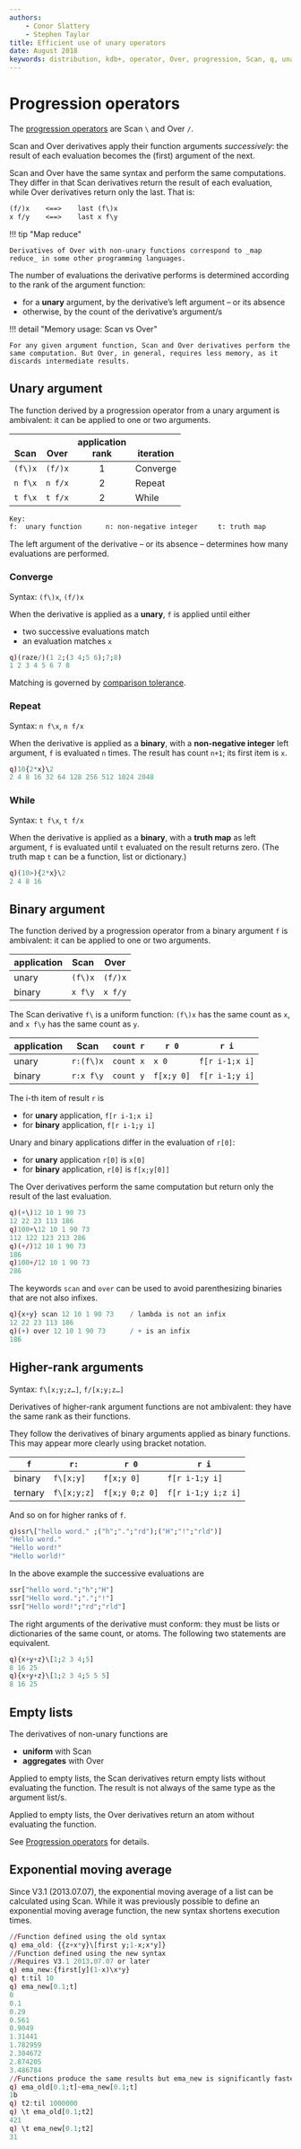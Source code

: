 ```yaml
---
authors: 
    - Conor Slattery
    - Stephen Taylor
title: Efficient use of unary operators
date: August 2018
keywords: distribution, kdb+, operator, Over, progression, Scan, q, unary
---
```


# Progression operators




The [progression operators](/basics/progression-operators) are Scan `\` and Over `/`.

Scan and Over derivatives apply their function arguments _successively_:
the result of each evaluation becomes the (first) argument of the next.

Scan and Over have the same syntax and perform the same computations.
They differ in that Scan derivatives return the result of each evaluation, 
while Over derivatives return only the last.
That is:

```txt
(f/)x    <==>    last (f\)x
x f/y    <==>    last x f\y
```

!!! tip "Map reduce"

    Derivatives of Over with non-unary functions correspond to _map reduce_ in some other programming languages.

The number of evaluations the derivative performs is determined according to the rank of the argument function:

-   for a **unary** argument, by the derivative’s left argument – or its absence
-   otherwise, by the count of the derivative’s argument/s

!!! detail "Memory usage: Scan vs Over"

    For any given argument function, Scan and Over derivatives perform the same computation. But Over, in general, requires less memory, as it discards intermediate results.


## Unary argument

The function derived by a progression operator from a unary argument is ambivalent: it can be applied to one or two arguments. 

<br/>Scan | <br/>Over | application<br/>rank | <br/>iteration
----------|-----------|:--------------------:|---------------
`(f\)x`   | `(f/)x`   | 1                    | Converge
`n f\x`   | `n f/x`   | 2                    | Repeat
`t f\x`   | `t f/x`   | 2                    | While

```txt
Key:
f:  unary function      n: non-negative integer     t: truth map
```

The left argument of the derivative – or its absence – determines how many evaluations are performed.


### Converge

Syntax: `(f\)x`, `(f/)x`

When the derivative is applied as a **unary**, `f` is applied until either 

-   two successive evaluations match 
-   an evaluation matches `x`

```q
q)(raze/)(1 2;(3 4;5 6);7;8)
1 2 3 4 5 6 7 8
```

Matching is governed by [comparison tolerance](/kb/precision/#comparison-tolerance).


### Repeat

Syntax: `n f\x`, `n f/x`

When the derivative is applied as a **binary**, with a **non-negative integer** left argument, `f` is evaluated `n` times. 
The result has count `n+1`; its first item is `x`. 

```q
q)10{2*x}\2
2 4 8 16 32 64 128 256 512 1024 2048
```


### While

Syntax: `t f\x`, `t f/x`

When the derivative is applied as a **binary**, with a **truth map** as left argument, `f` is evaluated until `t` evaluated on the result returns zero. 
(The truth map `t` can be a function, list or dictionary.)

```q
q)(10>){2*x}\2
2 4 8 16
```


## Binary argument

The function derived by a progression operator from a binary argument `f` is ambivalent: it can be applied to one or two arguments. 

application | Scan    | Over
------------|---------|---------
unary       | `(f\)x` | `(f/)x`
binary      | `x f\y` | `x f/y`

The Scan derivative `f\` is a uniform function: `(f\)x` has the same count as `x`, and `x f\y` has the same count as `y`.

application | Scan      | `count r` | `r 0`       | `r i`
------------|-----------|-----------|-------------|---------
unary       | `r:(f\)x` | `count x` | `x 0`       | `f[r i-1;x i]`
binary      | `r:x f\y` | `count y` | `f[x;y 0]`  | `f[r i-1;y i]`

The i-th item of result `r` is 

-   for **unary** application, `f[r i-1;x i]`
-   for **binary** application, `f[r i-1;y i]`

Unary and binary applications differ in the evaluation of `r[0]`:

-   for **unary** application `r[0]` is `x[0]`
-   for **binary** application, `r[0]` is `f[x;y[0]]`

The Over derivatives perform the same computation but return only the result of the last evaluation.

```q
q)(+\)12 10 1 90 73
12 22 23 113 186
q)100+\12 10 1 90 73
112 122 123 213 286
q)(+/)12 10 1 90 73
186
q)100+/12 10 1 90 73
286
```

The keywords `scan` and `over` can be used to avoid parenthesizing binaries that are not also infixes.

```q
q){x+y} scan 12 10 1 90 73    / lambda is not an infix
12 22 23 113 186
q)(+) over 12 10 1 90 73      / + is an infix
186
```


## Higher-rank arguments

Syntax: `f\[x;y;z…]`, `f/[x;y;z…]`

Derivatives of higher-rank argument functions are not ambivalent: they have the same rank as their functions. 

They follow the derivatives of binary arguments applied as binary functions.
This may appear more clearly using bracket notation.

`f`     | `r:`        | `r 0`          | `r i`
--------|-------------|----------------|----------------
binary  | `f\[x;y]`   | `f[x;y 0]`     | `f[r i-1;y i]`
ternary | `f\[x;y;z]` | `f[x;y 0;z 0]` | `f[r i-1;y i;z i]`

And so on for higher ranks of `f`.

```q
q)ssr\["hello word." ;("h";".";"rd");("H";"!";"rld")]
"Hello word."
"Hello word!"
"Hello world!"
```

In the above example the successive evaluations are

```q
ssr["hello word.";"h";"H"]
ssr["Hello word.";".";"!"]
ssr["Hello word!";"rd";"rld"]
```

The right arguments of the derivative must conform: they must be lists or dictionaries of the same count, or atoms. 
The following two statements are equivalent.

```q
q){x+y+z}\[1;2 3 4;5]
8 16 25
q){x+y+z}\[1;2 3 4;5 5 5]
8 16 25
```


## Empty lists

The derivatives of non-unary functions are

-   **uniform** with Scan
-   **aggregates** with Over

Applied to empty lists, the Scan derivatives return empty lists without evaluating the function. The result is not always of the same type as the argument list/s.

Applied to empty lists, the Over derivatives return an atom without evaluating the function. 

See [Progression operators](/basics/progression-operators/#empty-lists) for details.


## Exponential moving average

Since V3.1 (2013.07.07), the exponential moving average of a list can be calculated using Scan.
While it was previously possible to define an exponential moving average function, the new syntax shortens execution times.

```q
//Function defined using the old syntax
q) ema_old: {{z+x*y}\[first y;1-x;x*y]}
//Function defined using the new syntax
//Requires V3.1 2013.07.07 or later 
q) ema_new:{first[y](1-x)\x*y}
q) t:til 10
q) ema_new[0.1;t]
0
0.1
0.29
0.561
0.9049
1.31441
1.782959
2.304672
2.874205
3.486784
//Functions produce the same results but ema_new is significantly faster
q) ema_old[0.1;t]~ema_new[0.1;t]
1b
q) t2:til 1000000
q) \t ema_old[0.1;t2]
421
q) \t ema_new[0.1;t2]
31
```


